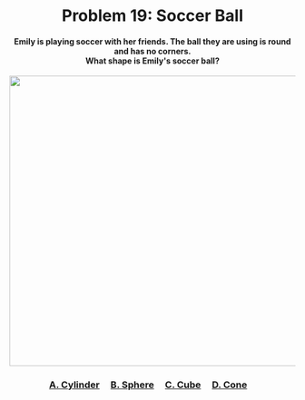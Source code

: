 <h1 align="center">
Problem 19: Soccer Ball
</h1>

<h4 align="center">
Emily is playing soccer with her friends. The ball they are using is round and has no corners.<br/>What shape is Emily's soccer ball?
</h4>

<p align="center">
<img src="https://github.com/rain1024/math/releases/download/artifacts/19.png" height="512"/>
</p>

<h3 align="center"><span><a href="https://raw.githubusercontent.com/rain1024/math/main/assets/lose0.png">A. Cylinder</a></span>&nbsp;&nbsp;&nbsp;&nbsp;
<span><a href="https://raw.githubusercontent.com/rain1024/math/main/assets/win0.png">B. Sphere</a></span>&nbsp;&nbsp;&nbsp;&nbsp;
<span><a href="https://raw.githubusercontent.com/rain1024/math/main/assets/lose0.png">C. Cube</a></span>&nbsp;&nbsp;&nbsp;&nbsp;
<span><a href="https://raw.githubusercontent.com/rain1024/math/main/assets/lose0.png">D. Cone</a></span>&nbsp;&nbsp;&nbsp;&nbsp;
</h3>